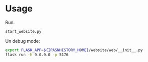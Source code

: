 # Usage

Run:

```bash
start_website.py
```

Un debug mode:

```bash
export FLASK_APP=${IPASNHISTORY_HOME}/website/web/__init__.py
flask run -h 0.0.0.0 -p 5176
```
